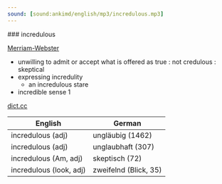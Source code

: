```yaml
---
sound: [sound:ankimd/english/mp3/incredulous.mp3]
---
```


\### incredulous

[Merriam-Webster](https://www.merriam-webster.com/dictionary/incredulous)

- unwilling to admit or accept what is offered as true : not credulous : skeptical
- expressing incredulity
    - an incredulous stare
- incredible sense 1

[dict.cc](https://www.dict.cc/incredulous)

| English        | German       |
| -------------- | ------------ |
| incredulous (adj) | ungläubig (1462) |
| incredulous (adj) | unglaubhaft (307) |
| incredulous (Am, adj) | skeptisch (72) |
| incredulous (look, adj) | zweifelnd (Blick, 35) |
